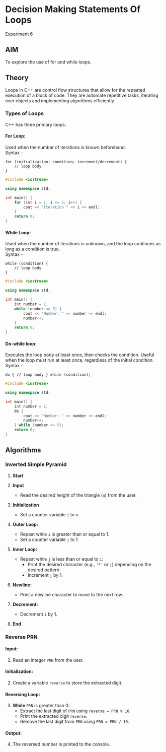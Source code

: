 # Decision Making Statements Of Loops
Experiment 6
## AIM
To explore the use of for and while loops.

## Theory
Loops in C++ are control flow structures that allow for the repeated execution of a block of code. They are automate repetitive tasks, iterating over objects and implementing algorithms efficiently.
### Types of Loops
C++ has three primary loops:

#### For Loop:
Used when the number of iterations is known beforehand.  
Syntax -
```
for (initialization; condition; increment/decrement) {
    // loop body
}
```
```cpp
#include <iostream>

using namespace std;

int main() {
    for (int i = 1; i <= 5; i++) {
        cout << "Iteration " << i << endl;
    }
    return 0;
}
```
#### While Loop:

Used when the number of iterations is unknown, and the loop continues as long as a condition is true.  
Syntax -
```
while (condition) {
    // loop body
}
```
```cpp
#include <iostream>

using namespace std;

int main() {
    int number = 1;
    while (number <= 5) {
        cout << "Number: " << number << endl;
        number++;
    }
    return 0;
}
```
#### Do-while loop:

Executes the loop body at least once, then checks the condition.
Useful when the loop must run at least once, regardless of the initial condition.  
Syntax -

```
do { // loop body } while (condition);
```
```cpp
#include <iostream>

using namespace std;

int main() {
    int number = 1;
    do {
        cout << "Number: " << number << endl;
        number++;
    } while (number <= 5);
    return 0;
}
```
## Algorithms
### Inverted Simple Pyramid

1. **Start**

2. **Input**
   - Read the desired height of the triangle (`n`) from the user.

3. **Initialization**
   - Set a counter variable `i` to `n`.

4. **Outer Loop:**
   - Repeat while `i` is greater than or equal to 1.
   - Set a counter variable `j` to 1.

5. **Inner Loop:**
   - Repeat while `j` is less than or equal to `i`:
     - Print the desired character (e.g., `'*'` or `j`) depending on the desired pattern.
     - Increment `j` by 1.

6. **Newline:**
   - Print a newline character to move to the next row.

7. **Decrement:**
   - Decrement `i` by 1.

8. **End**


### Reverse PRN
#### Input:
1. Read an integer `PRN` from the user.

#### Initialization:
2. Create a variable `reverse` to store the extracted digit.

#### Reversing Loop:
3. **While** `PRN` is greater than 0:
   - Extract the last digit of `PRN` using `reverse = PRN % 10`.
   - Print the extracted digit `reverse`.
   - Remove the last digit from `PRN` using `PRN = PRN / 10`.

#### Output:
4. The reversed number is printed to the console.
